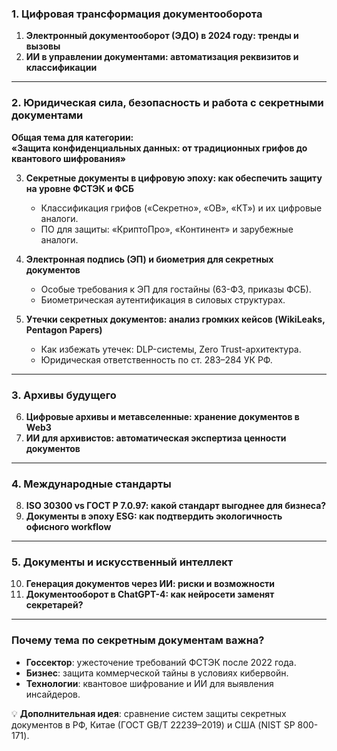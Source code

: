 
### **1. Цифровая трансформация документооборота**  
1. **Электронный документооборот (ЭДО) в 2024 году: тренды и вызовы**  
2. **ИИ в управлении документами: автоматизация реквизитов и классификации**  

---

### **2. Юридическая сила, безопасность и работа с секретными документами**  
**Общая тема для категории:**  
**«Защита конфиденциальных данных: от традиционных грифов до квантового шифрования»**  

3. **Секретные документы в цифровую эпоху: как обеспечить защиту на уровне ФСТЭК и ФСБ**  
   - Классификация грифов («Секретно», «ОВ», «КТ») и их цифровые аналоги.  
   - ПО для защиты: «КриптоПро», «Континент» и зарубежные аналоги.  

4. **Электронная подпись (ЭП) и биометрия для секретных документов**  
   - Особые требования к ЭП для гостайны (63-ФЗ, приказы ФСБ).  
   - Биометрическая аутентификация в силовых структурах.  

5. **Утечки секретных документов: анализ громких кейсов (WikiLeaks, Pentagon Papers)**  
   - Как избежать утечек: DLP-системы, Zero Trust-архитектура.  
   - Юридическая ответственность по ст. 283–284 УК РФ.  

---

### **3. Архивы будущего**  
6. **Цифровые архивы и метавселенные: хранение документов в Web3**  
7. **ИИ для архивистов: автоматическая экспертиза ценности документов**  

---

### **4. Международные стандарты**  
8. **ISO 30300 vs ГОСТ Р 7.0.97: какой стандарт выгоднее для бизнеса?**  
9. **Документы в эпоху ESG: как подтвердить экологичность офисного workflow**  

---

### **5. Документы и искусственный интеллект**  
10. **Генерация документов через ИИ: риски и возможности**  
11. **Документооборот в ChatGPT-4: как нейросети заменят секретарей?**  

---

### **Почему тема по секретным документам важна?**  
- **Госсектор**: ужесточение требований ФСТЭК после 2022 года.  
- **Бизнес**: защита коммерческой тайны в условиях кибервойн.  
- **Технологии**: квантовое шифрование и ИИ для выявления инсайдеров.  

💡 **Дополнительная идея**: сравнение систем защиты секретных документов в РФ, Китае (ГОСТ GB/T 22239–2019) и США (NIST SP 800-171).